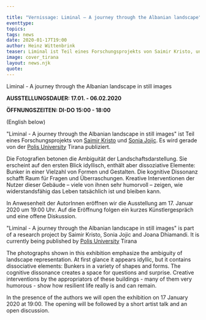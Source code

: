 ```yaml
---

title: "Vernissage: Liminal – A journey through the Albanian landscape"
eventtype:
topics:
tags: news
date: 2020-01-17T19:00
author: Heinz Wittenbrink
teaser: Liminal ist Teil eines Forschungsprojekts von Saimir Kristo, und Sonia Jojic. Es wird gerade von der Polis University Tirana publiziert.
image: cover_tirana
layout: news.njk
quote:
---
```


Liminal - A journey through the Albanian landscape in still images


**AUSSTELLUNGSDAUER: 17.01. - 06.02.2020**

**ÖFFNUNGSZEITEN: DI-DO 15:00 - 18:00**


(English below)

"Liminal - A journey through the Albanian landscape in still images" ist Teil eines Forschungsprojekts von [Saimir Kristo](https://www.linkedin.com/in/saimir-kristo-b08a404a/ "Saimir Kristo | LinkedIn") und [Sonia Jojic](https://www.linkedin.com/in/sonia-jojic-b5b00038/?originalSubdomain=al "Sonia Jojic | LinkedIn"). Es wird gerade von der [Polis University](http://www.universitetipolis.edu.al/?q=en "Universiteti Polis") Tirana publiziert.

Die Fotografien betonen die Ambiguität der Landschaftsdarstellung. Sie erscheint auf den ersten Blick idyllisch, enthält aber dissoziative Elemente: Bunker in einer Vielzahl von Formen und Gestalten. Die kognitive Dissonanz schafft Raum für Fragen und Überraschungen.
Kreative Interventionen der Nutzer dieser Gebäude – viele von ihnen sehr humorvoll – zeigen, wie widerstandsfähig das Leben tatsächlich ist und bleiben kann.

In Anwesenheit der AutorInnen eröffnen wir die Ausstellung am 17. Januar 2020 um 19:00 Uhr. Auf die Eröffnung folgen ein kurzes Künstlergespräch und eine offene Diskussion.


"Liminal - A journey through the Albanian landscape in still images" is part of a research project by Saimir Kristo, Sonia Jojic and Joana Dhiamandi. It is currently being published by [Polis University](http://www.universitetipolis.edu.al/?q=en "Universiteti Polis") Tirana

The photographs shown in this exhibition emphasize the ambiguity of landscape representation. At first glance it appears idyllic, but it contains dissociative elements: Bunkers in a variety of shapes and forms. The cognitive dissonance creates a space for questions and surprise.
Creative interventions by the appropriators of these buildings - many of them very humorous - show how resilient life really is and can remain.

In the presence of the authors we will open the exhibition on 17 January 2020 at 19:00. The opening will be followed by a short artist talk and an open discussion.
